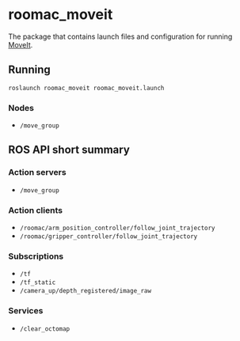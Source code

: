 # roomac_moveit

The package that contains launch files and configuration for running [MoveIt](https://moveit.ros.org/).

## Running

```
roslaunch roomac_moveit roomac_moveit.launch
```

### Nodes
 * `/move_group`

## ROS API short summary

### Action servers
 * `/move_group`

### Action clients
 * `/roomac/arm_position_controller/follow_joint_trajectory`
 * `/roomac/gripper_controller/follow_joint_trajectory`

### Subscriptions
 * `/tf`
 * `/tf_static`
 * `/camera_up/depth_registered/image_raw`

### Services
 * `/clear_octomap`
